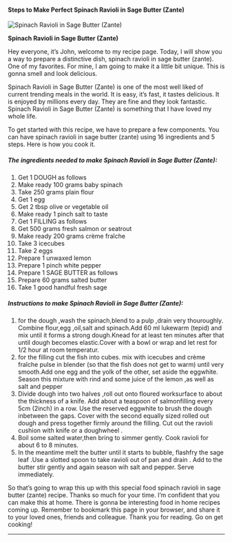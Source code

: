             

#### Steps to Make Perfect Spinach Ravioli in Sage Butter (Zante)

![Spinach Ravioli in Sage Butter (Zante)](https://img-global.cpcdn.com/recipes/16788512/751x532cq70/spinach-ravioli-in-sage-butter-zante-recipe-main-photo.jpg)

**Spinach Ravioli in Sage Butter (Zante)**

Hey everyone, it’s John, welcome to my recipe page. Today, I will show you a way to prepare a distinctive dish, spinach ravioli in sage butter (zante). One of my favorites. For mine, I am going to make it a little bit unique. This is gonna smell and look delicious.

Spinach Ravioli in Sage Butter (Zante) is one of the most well liked of current trending meals in the world. It is easy, it’s fast, it tastes delicious. It is enjoyed by millions every day. They are fine and they look fantastic. Spinach Ravioli in Sage Butter (Zante) is something that I have loved my whole life.

To get started with this recipe, we have to prepare a few components. You can have spinach ravioli in sage butter (zante) using 16 ingredients and 5 steps. Here is how you cook it.

##### The ingredients needed to make Spinach Ravioli in Sage Butter (Zante):

1.  Get 1 DOUGH as follows
2.  Make ready 100 grams baby spinach
3.  Take 250 grams plain flour
4.  Get 1 egg
5.  Get 2 tbsp olive or vegetable oil
6.  Make ready 1 pinch salt to taste
7.  Get 1 FILLING as follows
8.  Get 500 grams fresh salmon or seatrout
9.  Make ready 200 grams crème fraîche
10.  Take 3 icecubes
11.  Take 2 eggs
12.  Prepare 1 unwaxed lemon
13.  Prepare 1 pinch white pepper
14.  Prepare 1 SAGE BUTTER as follows
15.  Prepare 60 grams salted butter
16.  Take 1 good handful fresh sage

##### Instructions to make Spinach Ravioli in Sage Butter (Zante):

1.  for the dough ,wash the spinach,blend to a pulp ,drain very thouroughly. Combine flour,egg ,oil,salt and spinach.Add 60 ml lukewarm (tepid) and mix until it forms a strong dough.Knead for at least ten minutes after that until dough becomes elastic.Cover with a bowl or wrap and let rest for 1/2 hour at room temperatur.
2.  for the filling cut the fish into cubes. mix with icecubes and crème fraîche pulse in blender (so that the fish does not get to warm) until very smooth.Add one egg and the yolk of the other, set aside the eggwhite. Season this mixture with rind and some juice of the lemon ,as well as salt and pepper
3.  Divide dough into two halves ,roll out onto floured worksurface to about the thickness of a knife. Add about a teaspoon of salmonfilling every 5cm (2inch) in a row. Use the reserved eggwhite to brush the dough inbetween the gaps. Cover with the second equally sized rolled out dough and press together firmly around the filling. Cut out the ravioli cushion with knife or a doughwheel .
4.  Boil some salted water,then bring to simmer gently. Cook ravioli for about 6 to 8 minutes.
5.  In the meantime melt the butter until it starts to bubble, flashfry the sage leaf .Use a slotted spoon to take ravioli out of pan and drain . Add to the butter stir gently and again season wih salt and pepper. Serve immediately.

So that’s going to wrap this up with this special food spinach ravioli in sage butter (zante) recipe. Thanks so much for your time. I’m confident that you can make this at home. There is gonna be interesting food in home recipes coming up. Remember to bookmark this page in your browser, and share it to your loved ones, friends and colleague. Thank you for reading. Go on get cooking!

* * *
